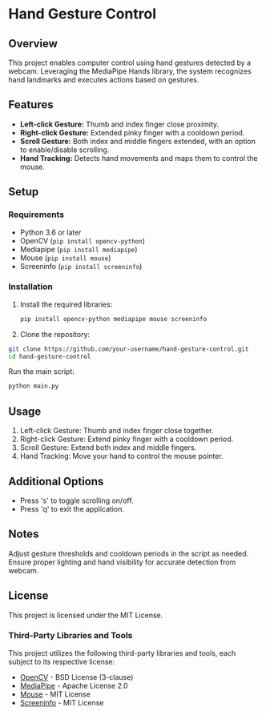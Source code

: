 # Hand Gesture Control

## Overview

This project enables computer control using hand gestures detected by a webcam. Leveraging the MediaPipe Hands library, the system recognizes hand landmarks and executes actions based on gestures.

## Features

- **Left-click Gesture:** Thumb and index finger close proximity.
- **Right-click Gesture:** Extended pinky finger with a cooldown period.
- **Scroll Gesture:** Both index and middle fingers extended, with an option to enable/disable scrolling.
- **Hand Tracking:** Detects hand movements and maps them to control the mouse.

## Setup

### Requirements

- Python 3.6 or later
- OpenCV (`pip install opencv-python`)
- Mediapipe (`pip install mediapipe`)
- Mouse (`pip install mouse`)
- Screeninfo (`pip install screeninfo`)

### Installation

1. Install the required libraries:
   ```bash
   pip install opencv-python mediapipe mouse screeninfo
   ```
2. Clone the repository:

```bash
git clone https://github.com/your-username/hand-gesture-control.git
cd hand-gesture-control
```
Run the main script:
```bash
python main.py
```
## Usage
1. Left-click Gesture: Thumb and index finger close together. 
2. Right-click Gesture: Extend pinky finger with a cooldown period.
3. Scroll Gesture: Extend both index and middle fingers.
4. Hand Tracking: Move your hand to control the mouse pointer.
## Additional Options
- Press 's' to toggle scrolling on/off.
- Press 'q' to exit the application.
## Notes
Adjust gesture thresholds and cooldown periods in the script as needed.
Ensure proper lighting and hand visibility for accurate detection from webcam.

## License

This project is licensed under the MIT License.

### Third-Party Libraries and Tools

This project utilizes the following third-party libraries and tools, each subject to its respective license:

- [OpenCV](https://opencv.org/) - BSD License (3-clause)
- [MediaPipe](https://mediapipe.dev/) - Apache License 2.0
- [Mouse](https://github.com/boppreh/mouse) - MIT License
- [Screeninfo](https://github.com/rr-/screeninfo) - MIT License


